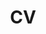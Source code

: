 ---
layout: CV
permalink: /CV/
title: CV
nav: true
# nav_order: 5
cv_pdf: PURDUE_ZEHUI_LU_CV_20241201.pdf # you can also use external links here
description: Zehui Lu's CV
# This is a description of the page. You can modify it in '_pages/cv.md'. You can also change or remove the top pdf download button.
---